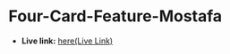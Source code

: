 # Four-Card-Feature-Mostafa
- **Live link:**
[here(Live Link)](https://ninjas-t.github.io/Four-Card-Feature-Mostafa/)
